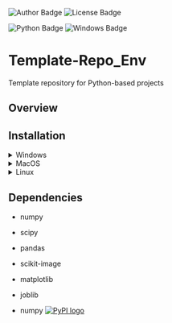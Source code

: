 ![Author Badge](https://img.shields.io/badge/Author-Benoit%20Dehapiot-green?color=rgb(149%2C157%2C165)&labelColor=rgb(50%2C60%2C65)) 
![License Badge](https://img.shields.io/badge/License-GNU%20General%20Public%20License%20v3.0-green?&color=rgb(149%2C157%2C165)&labelColor=rgb(50%2C60%2C65)) 

![Python Badge](https://img.shields.io/badge/Python-3.11-blue?logo=python&logoColor=rgb(149%2C157%2C165)&labelColor=rgb(50%2C60%2C65)) 
![Windows Badge](https://img.shields.io/badge/Windows-latest-blue?logo=windows11&logoColor=rgb(149%2C157%2C165)&labelColor=rgb(50%2C60%2C65)) 

# Template-Repo_Env

Template repository for Python-based projects

## Overview

## Installation

<details> <summary>Windows</summary>

### 1 - Download the GitHub repository: 
![Static Badge](https://img.shields.io/badge/%20Code%20-%20blue?color=rgb(30%2C%20135%2C%2060))
- Download the GitHub repository by clicking the green `Code` button and select `Download ZIP`
- Unzip the file to a known location (e.g. `C:\Users\YourUsername\Desktop`)

### 2 - Install miniconda: 
https://docs.conda.io/en/latest/miniconda.html
- Download the latest installer from the official website (link above) and run the `.exe` file
- Accept default options (it can be modified later)

### 3 - Setup conda environment: 
- Navigate to your Anaconda3 folder using the start menu and run `Anaconda Powershell Prompt`  
- Your prompt should look like this:
 ```bash
(base) PS C:\Users\YourUsername>
```
- `(base)` at the beginning of the prompt means that you are in your base conda environment
- Navigate to the GitHub repository using the `cd` command: 
 ```bash
cd Desktop/{{ repo_name }}-main
```
- The prompt should change to reflect your current location:
 ```bash
(base) PS C:\Users\YourUsername>\Desktop\{{ repo_name }}-main
```
- Create a new environment: 
 ```bash
conda create -n {{ env_name }} python={{ python_version }} pip
```
- Activate your newly created environment:
 ```bash
conda activate {{ env_name }}
```
- Your prompt should now start with `({{ env_name }})`
- Finally, install all project dependencies using `pip`: 
 ```bash
pip install -r requirements.txt
```
<hr style=\"border-top: 1px\">
</details>

<details> <summary>MacOS</summary>

### 1 - Download the GitHub repository: 
![Static Badge](https://img.shields.io/badge/%20Code%20-%20blue?color=rgb(30%2C%20135%2C%2060))
- Download the GitHub repository by clicking the green `Code` button and select `Download ZIP`
- Unzip the file to a known location (e.g. `~/Desktop`)

### 2 - Install miniconda:
https://docs.conda.io/en/latest/miniconda.html
- Download the latest installer (bash) from the official website (link above) 
- Open your terminal (typing 'terminal' in `Launchpad` or `Spotlight search`)
- Your prompt should look like this:
 ```bash
YourUsername@MacBook-Pro ~ %
```
- Navigate to the directory where the downloaded Miniconda script is located (most likely your `Downloads` folder).
 ```bash
cd ~/Downloads
```
- Run the script using the following `bash` command followed by the name of the `.sh` you downloaded (change file name accordingly):
 ```bash
bash Miniconda3-latest-MacOSX-x86_64.sh
```
- Follow the Terminal prompts to complete the installation and accept default options (it can be modified later)

### 3 - Setup conda environment: 
- You should now read the following prompt on your terminal (close and open if needed):
 ```bash
(base) YourUsername@MacBook-Pro ~ %
```
- `(base)` at the beginning of the prompt means that you are in your base conda environment
- Navigate to the GitHub repository using the `cd` command: 
 ```bash
cd Desktop/{{ repo_name }}-main
```
- The prompt should change to reflect your current location:
 ```bash
(base) YourUsername@MacBook-Pro {{ repo_name }}-main %
```
- Create a new environment: 
 ```bash
conda create -n {{ env_name }} python={{ python_version }} pip
```
- Activate your newly created environment:
 ```bash
conda activate {{ env_name }}
```
- Your prompt should now start with `({{ env_name }})`
- Finally, install all project dependencies using `pip`: 
 ```bash
pip install -r requirements.txt
```
<hr style=\"border-top: 1px\">
</details>

<details> <summary>Linux</summary>

### 1 - Download the GitHub repository: 
![Static Badge](https://img.shields.io/badge/%20Code%20-%20blue?color=rgb(30%2C%20135%2C%2060))
- Download the GitHub repository by clicking the green `Code` button and select `Download ZIP`
- Unzip the file to a known location (e.g. `~/Desktop`)
  
### 2 - Install miniconda:
https://docs.conda.io/en/latest/miniconda.html
- Download the latest installer (bash) from the official website (link above) 
- Open your terminal (Ctrl+Alt+T)
- Your prompt should look like this:
 ```bash
YourUsername@YourMachine:~$
```
- Navigate to the directory where the downloaded Miniconda script is located (most likely your `Downloads` folder).
 ```bash
cd ~/Downloads
```
- Run the script using the following `bash` command followed by the name of the `.sh` you downloaded (change file name accordingly):
 ```bash
bash Miniconda3-latest-Linux-x86_64.sh
```
- Follow the Terminal prompts to complete the installation and accept default options (it can be modified later)

### 3 - Setup conda environment: 
- You should now read the following prompt on your terminal (close and open if needed):
 ```bash
(base) YourUsername@YourMachine:~$
```
- `(base)` at the beginning of the prompt means that you are in your base conda environment
- Navigate to the GitHub repository using the `cd` command: 
 ```bash
cd Desktop/{{ repo_name }}-main
```
- The prompt should change to reflect your current location:
 ```bash
(base) YourUsername@YourMachine:~/Desktop/{{ repo_name }}-main$
```
- Create a new environment: 
 ```bash
conda create -n {{ env_name }} python={{ python_version }} pip
```
- Activate your newly created environment:
 ```bash
conda activate {{ env_name }}
```
- Your prompt should now start with `({{ env_name }})`
- Finally, install all project dependencies using `pip`: 
 ```bash
pip install -r requirements.txt
```

<hr style=\"border-top: 1px\">
</details>

## Dependencies

* numpy
* scipy
* pandas
* scikit-image
* matplotlib
* joblib

* numpy [![PyPI logo](https://github.com/BDehapiot/Template-Repo_Env/utils/img/pypi.svg)](https://pypi.org/project/numpy/)